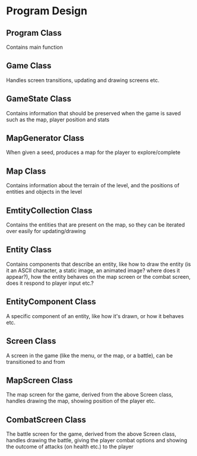 Program Design
==============

Program Class
-------------

Contains main function

Game Class
----------

Handles screen transitions, updating and drawing screens etc.

GameState Class
---------------

Contains information that should be preserved when the game is saved
such as the map, player position and stats

MapGenerator Class
------------------

When given a seed, produces a map for the player to explore/complete

Map Class
---------

Contains information about the terrain of the level, and the positions of
entities and objects in the level

EmtityCollection Class
----------------------

Contains the entities that are present on the map, so they can be iterated
over easily for updating/drawing

Entity Class
------------

Contains components that describe an entity, like how to draw the entity
(is it an ASCII character, a static image, an animated image? where does it appear?),
how the entity behaves on the map screen or the combat screen, does it respond to
player input etc.?

EntityComponent Class
---------------------

A specific component of an entity, like how it's drawn, or how it behaves etc.

Screen Class
------------

A screen in the game (like the menu, or the map, or a battle), can be transitioned to 
and from

MapScreen Class
---------------

The map screen for the game, derived from the above Screen class, handles drawing the map,
showing position of the player etc.

CombatScreen Class
------------------

The battle screen for the game, derived from the above Screen class, handles drawing the battle,
giving the player combat options and showing the outcome of attacks (on health etc.) to the player


